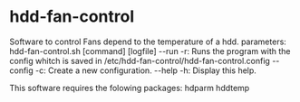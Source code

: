 # hdd-fan-control
Software to control Fans depend to the temperature of a hdd.
parameters:
hdd-fan-control.sh [command] [logfile]
--run -r: Runs the program with the config whitch is saved in /etc/hdd-fan-control/hdd-fan-control.config
--config -c: Create a new configuration.
--help -h: Display this help.

This software requires the folowing packages:
hdparm
hddtemp
